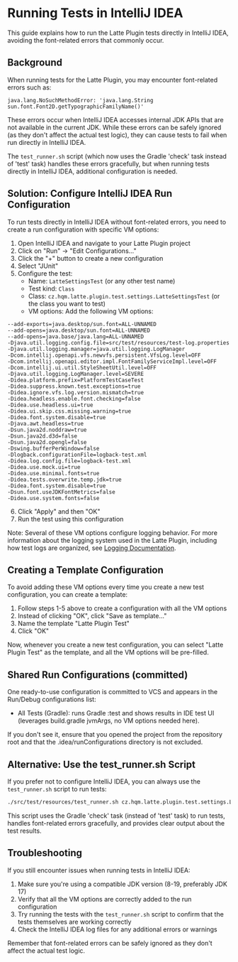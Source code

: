 # Running Tests in IntelliJ IDEA

This guide explains how to run the Latte Plugin tests directly in IntelliJ IDEA, avoiding the font-related errors that commonly occur.

## Background

When running tests for the Latte Plugin, you may encounter font-related errors such as:
```
java.lang.NoSuchMethodError: 'java.lang.String sun.font.Font2D.getTypographicFamilyName()'
```

These errors occur when IntelliJ IDEA accesses internal JDK APIs that are not available in the current JDK. While these errors can be safely ignored (as they don't affect the actual test logic), they can cause tests to fail when run directly in IntelliJ IDEA.

The `test_runner.sh` script (which now uses the Gradle 'check' task instead of 'test' task) handles these errors gracefully, but when running tests directly in IntelliJ IDEA, additional configuration is needed.

## Solution: Configure IntelliJ IDEA Run Configuration

To run tests directly in IntelliJ IDEA without font-related errors, you need to create a run configuration with specific VM options:

1. Open IntelliJ IDEA and navigate to your Latte Plugin project
2. Click on "Run" → "Edit Configurations..."
3. Click the "+" button to create a new configuration
4. Select "JUnit"
5. Configure the test:
   - Name: `LatteSettingsTest` (or any other test name)
   - Test kind: `Class`
   - Class: `cz.hqm.latte.plugin.test.settings.LatteSettingsTest` (or the class you want to test)
   - VM options: Add the following VM options:

```
--add-exports=java.desktop/sun.font=ALL-UNNAMED
--add-opens=java.desktop/sun.font=ALL-UNNAMED
--add-opens=java.base/java.lang=ALL-UNNAMED
-Djava.util.logging.config.file=src/test/resources/test-log.properties
-Djava.util.logging.manager=java.util.logging.LogManager
-Dcom.intellij.openapi.vfs.newvfs.persistent.VfsLog.level=OFF
-Dcom.intellij.openapi.editor.impl.FontFamilyServiceImpl.level=OFF
-Dcom.intellij.ui.util.StyleSheetUtil.level=OFF
-Djava.util.logging.LogManager.level=SEVERE
-Didea.platform.prefix=PlatformTestCaseTest
-Didea.suppress.known.test.exceptions=true
-Didea.ignore.vfs.log.version.mismatch=true
-Didea.headless.enable.font.checking=false
-Didea.use.headless.ui=true
-Didea.ui.skip.css.missing.warning=true
-Didea.font.system.disable=true
-Djava.awt.headless=true
-Dsun.java2d.noddraw=true
-Dsun.java2d.d3d=false
-Dsun.java2d.opengl=false
-Dswing.bufferPerWindow=false
-Dlogback.configurationFile=logback-test.xml
-Didea.log.config.file=logback-test.xml
-Didea.use.mock.ui=true
-Didea.use.minimal.fonts=true
-Didea.tests.overwrite.temp.jdk=true
-Didea.font.system.disable=true
-Dsun.font.useJDKFontMetrics=false
-Didea.use.system.fonts=false
```

6. Click "Apply" and then "OK"
7. Run the test using this configuration

Note: Several of these VM options configure logging behavior. For more information about the logging system used in the Latte Plugin, including how test logs are organized, see [Logging Documentation](../logging/README.md).

## Creating a Template Configuration

To avoid adding these VM options every time you create a new test configuration, you can create a template:

1. Follow steps 1-5 above to create a configuration with all the VM options
2. Instead of clicking "OK", click "Save as template..."
3. Name the template "Latte Plugin Test"
4. Click "OK"

Now, whenever you create a new test configuration, you can select "Latte Plugin Test" as the template, and all the VM options will be pre-filled.

## Shared Run Configurations (committed)

One ready-to-use configuration is committed to VCS and appears in the Run/Debug configurations list:
- All Tests (Gradle): runs Gradle :test and shows results in IDE test UI (leverages build.gradle jvmArgs, no VM options needed here).

If you don't see it, ensure that you opened the project from the repository root and that the .idea/runConfigurations directory is not excluded.

## Alternative: Use the test_runner.sh Script

If you prefer not to configure IntelliJ IDEA, you can always use the `test_runner.sh` script to run tests:

```bash
./src/test/resources/test_runner.sh cz.hqm.latte.plugin.test.settings.LatteSettingsTest
```

This script uses the Gradle 'check' task (instead of 'test' task) to run tests, handles font-related errors gracefully, and provides clear output about the test results.

## Troubleshooting

If you still encounter issues when running tests in IntelliJ IDEA:

1. Make sure you're using a compatible JDK version (8-19, preferably JDK 17)
2. Verify that all the VM options are correctly added to the run configuration
3. Try running the tests with the `test_runner.sh` script to confirm that the tests themselves are working correctly
4. Check the IntelliJ IDEA log files for any additional errors or warnings

Remember that font-related errors can be safely ignored as they don't affect the actual test logic.